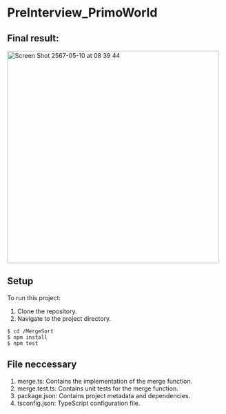 # PreInterview_PrimoWorld
## Final result:
<img width="492" alt="Screen Shot 2567-05-10 at 08 39 44" src="https://github.com/boonyakha/PreInterview_PrimoWorld/assets/169380033/4a53dd2a-75cb-407c-b27f-df59052ff155">

## Setup
To run this project:
1. Clone the repository.
2. Navigate to the project directory.

```
$ cd /MergeSort
$ npm install
$ npm test
```
## File neccessary
1. merge.ts: Contains the implementation of the merge function.
2. merge.test.ts: Contains unit tests for the merge function.
3. package.json: Contains project metadata and dependencies.
4. tsconfig.json: TypeScript configuration file.
